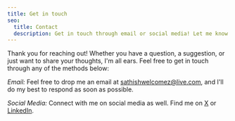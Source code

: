 ```yaml
---
title: Get in touch
seo:
  title: Contact
  description: Get in touch through email or social media! Let me know how I can help.
---
```


Thank you for reaching out! Whether you have a question, a suggestion, or just want to share your thoughts, I'm all ears. Feel free to get in touch through any of the methods below:

_Email:_
Feel free to drop me an email at [sathishwelcomez@live.com](mailto:sathishwelcomez@live.com), and I'll do my best to respond as soon as possible.

_Social Media:_
Connect with me on social media as well. Find me on [X](https://x.com/bboysathish) or [LinkedIn](https://www.linkedin.com/in/sathishsoundharajan).
